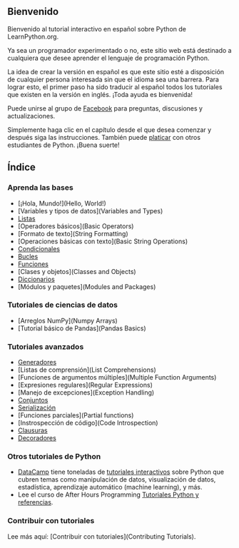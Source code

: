 Bienvenido
-------

Bienvenido al tutorial interactivo en español sobre Python de LearnPython.org.

Ya sea un programador experimentado o no, este sitio web está destinado a cualquiera que desee aprender el lenguaje de programación Python.

La idea de crear la versión en español es que este sitio esté a disposición de cualquier persona interesada sin que el idioma sea una barrera. Para lograr esto, el primer paso ha sido traducir al español todos los tutoriales que existen en la versión en inglés. ¡Toda ayuda es bienvenida!

Puede unirse al grupo de <a href="http://www.facebook.com/groups/180708015327157/">Facebook</a> para preguntas, discusiones y actualizaciones.

Simplemente haga clic en el capítulo desde el que desea comenzar y después siga las instrucciones. También puede <a href="#" id="chatty-api-open-btn">platicar</a> con otros estudiantes de Python. ¡Buena suerte!  

Índice
-----------------

### Aprenda las bases

- [¡Hola, Mundo!](Hello, World!)
- [Variables y tipos de datos](Variables and Types)
- [Listas](Lists)
- [Operadores básicos](Basic Operators)
- [Formato de texto](String Formatting)
- [Operaciones básicas con texto](Basic String Operations)
- [Condicionales](Conditions)
- [Bucles](Loops)
- [Funciones](Functions)
- [Clases y objetos](Classes and Objects)
- [Diccionarios](Dictionaries)
- [Módulos y paquetes](Modules and Packages)

### Tutoriales de ciencias de datos
- [Arreglos NumPy](Numpy Arrays)
- [Tutorial básico de Pandas](Pandas Basics)


### Tutoriales avanzados

- [Generadores](Generators)
- [Listas de comprensión](List Comprehensions)
- [Funciones de argumentos múltiples](Multiple Function Arguments)
- [Expresiones regulares](Regular Expressions)
- [Manejo de excepciones](Exception Handling)
- [Conjuntos](Sets)
- [Serialización](Serialization)
- [Funciones parciales](Partial functions)
- [Instrospección de código](Code Introspection)
- [Clausuras](Closures)
- [Decoradores](Decorators)

### Otros tutoriales de Python

- [DataCamp](https://www.datacamp.com/?utm_source=learnpython_com&utm_campaign=learnpython_tutorials) tiene toneladas de [tutoriales interactivos](https://www.datacamp.com/courses/?utm_source=learnpython_com&utm_campaign=learnpython_tutorials) sobre Python que cubren temas como manipulación de datos, visualización de datos, estadística, aprendizaje automático (machine learning), y más.
- Lee el curso de After Hours Programming [Tutoriales Python y referencias](http://www.afterhoursprogramming.com/index.php?article=181).

### Contribuir con tutoriales

Lee más aquí: [Contribuir con tutoriales](Contributing Tutorials).
